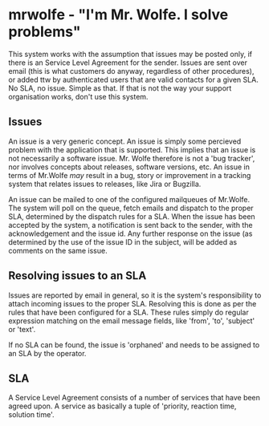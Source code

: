mrwolfe - "I'm Mr. Wolfe. I solve problems"
===========================================

This system works with the assumption that issues may be posted only,
if there is an Service Level Agreement for the sender. Issues are sent
over email (this is what customers do anyway, regardless of other
procedures), or added ttw by authenticated users that are valid
contacts for a given SLA. No SLA, no issue. Simple as that.  If that
is not the way your support organisation works, don't use this system.

Issues
------

An issue is a very generic concept. An issue is simply some percieved
problem with the application that is supported. This implies that an
issue is not necessarily a software issue. Mr. Wolfe therefore is not
a 'bug tracker', nor involves concepts about releases, software
versions, etc. An issue in terms of Mr.Wolfe _may_ result in a bug,
story or improvement in a tracking system that relates issues to
releases, like Jira or Bugzilla.

An issue can be mailed to one of the configured mailqueues of
Mr.Wolfe.  The system will poll on the queue, fetch emails and
dispatch to the proper SLA, determined by the dispatch rules for a
SLA. When the issue has been accepted by the system, a notification is
sent back to the sender, with the acknowledgement and the issue
id. Any further response on the issue (as determined by the use of the
issue ID in the subject, will be added as comments on the same issue.


Resolving issues to an SLA
--------------------------

Issues are reported by email in general, so it is the system's
responsibility to attach incoming issues to the proper SLA. Resolving
this is done as per the rules that have been configured for a
SLA. These rules simply do regular expression matching on the email
message fields, like 'from', 'to', 'subject' or 'text'.

If no SLA can be found, the issue is 'orphaned' and needs to be
assigned to an SLA by the operator.

SLA
---

A Service Level Agreement consists of a number of services that have
been agreed upon. A service as basically a tuple of 'priority,
reaction time, solution time'.
